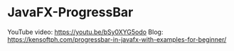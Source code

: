 # JavaFX-ProgressBar

YouTube video: https://youtu.be/bSy0XYG5odo
Blog: https://kensoftph.com/progressbar-in-javafx-with-examples-for-beginner/
